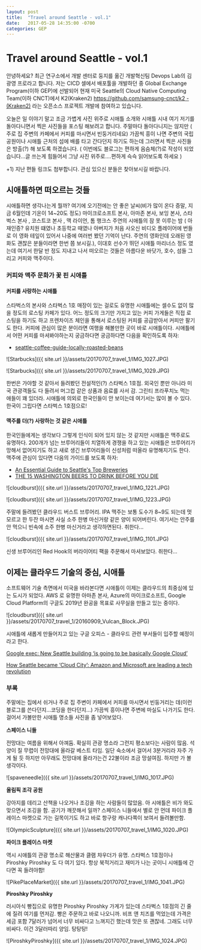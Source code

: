 ```yaml
---
layout: post
title:  "Travel around Seattle - vol.1"
date:   2017-05-28 14:35:00 -0700
categories: GEP
---
```


# Travel around Seattle - vol.1

 안녕하세요? 최근 연구소에서 개발 센터로 둥지를 옮긴 개발혁신팀 Devops Lab의 김광영 프로라고 합니다.  저는 CICD 셀에서 배포툴을 개발하던 중 Global Exchange Program(이하  GEP)에 선발되어 현재 미국 Seattle의 Cloud Native Computing Team(이하 CNCT)에서  K2(Kraken2) [https://github.com/samsung-cnct/k2 - (Kraken2)](https://github.com/samsung-cnct/k2) 라는 오픈소스 프로젝트 개발에 참여하고 있습니다.

 오늘은 일 이야기 말고 조금 가볍게 사진 위주로 시애틀 소개와 시애틀 시내 여기 저기를 돌아다니면서 찍은 사진들을 포스팅 해보려고 합니다. 주말마다 돌아다니지는 않지만 ( 주로 집 주변의 카페에서 커피를 마시면서 빈둥거리네요) 가끔씩 흥이 나면 주변의 국립공원이나 시애틀 근처의 섬에 배를 타고 간다던지 하기도 하는데 그러면서 찍은 사진들은 방출(?) 해 보도록 하겠습니다. ( 이번에도 블로그는 편하게 음슴체(?)로 작성이 되었습니다...글 쓰는게 힘들어서 그냥 사진 위주로....편하게 슥슥 읽어보도록 하세요 )


+1) 지난 편들 링크도 첨부합니다. 관심 있으신 분들은 찾아보시길 바랍니다.


## 시애틀하면 떠오르는 것들

시애틀하면 생각나는게 뭘까?  여기에 오기전에는 안 좋은 날씨(비가 많이 온다 증말, 지금 6월인데 기온이 14~20도 정도) 마이크로소프트 본사, 아마존 본사, 보잉 본사, 스타벅스 본사 , 코스트코 본사 , 맥 라이언, 톰 행크스 주연의 시애틀의 잠 못 이루는 밤 ( 아재인증? 유치원 떄였나 초등학교 때였나 아버지가 처음 사오신 비디오 플레이어에 번들로 이 영화 테잎이 있어서 나중에 여러번 봤던 기억이 난다.  주연의 영화인데 오래된 영화도 괜찮은 분들이라면 한번 쯤 보시길.), 이대호 선수가 뛰던 시애틀 마리너스 정도 였는데 여기서 한달 반 정도 지내고 나서 떠오르는 것들은 아름다운 바닷가, 호수, 섬들 그리고 커피와 맥주이다.

### 커피와 맥주 문화가 꽃 핀 시애틀

#### 커피를 사랑하는 시애틀

스타벅스의 본사와 스타벅스 1호 매장이 있는 걸로도 유명한 시애틀에는 셀수도 없이 많을 정도의 로스팅 카페가 있다.  어느 정도의 크기만 가지고 있는 커피 가게들은 직접 로스팅을 하기도 하고 프렌차이즈 체인을 통해서 로스팅된 커피를 공급받아서 커피만 팔기도 한다. 커피에 관심이 많은 분이라면 여행을 해볼만한 곳이 바로 시애틀이다. 시애틀에서 어떤 커피를 마셔봐야하는지 궁금하다면 궁금하다면 다음을 확인하도록 하자:
- [seattle-coffee-guide-locally-roasted-beans](http://www.seattlemag.com/article/seattle-coffee-guide-locally-roasted-beans)


![Starbucks]({{ site.url }}/assets/20170707_travel_1/IMG_1027.JPG)

![Starbucks]({{ site.url }}/assets/20170707_travel_1/IMG_1029.JPG)

한번은 가야할 것 같아서 들려봤던 전설적인(?) 스타벅스 1호점. 외국인 뿐만 아니라 미국 관광객들도 다 들려서 머그컵 같은 상품과 음료를 사서 감. 그린티 프라푸치노 먹는 애들이 꽤 있더라. 시애틀에 의외로 한국인들이 안 보이는데 여기서는 많이 볼 수 있다. 한국이 그립다면 스타벅스 1호점으로!

#### 맥주를 더(?) 사랑하는 것 같은 시애틀

한국인들에게는 생각보다 그렇게 인식이 되어 있지 않는 것 같지만 시애틀은 맥주로도 유명하다. 200개가 넘는 브루어리들이 치열하게 경쟁을 하고 있는 시애틀은 브루어리가 망해서 없어지기도 하고 새로 생긴 브루어리들이 신성처럼 떠올라 유명해지기도 한다. 맥주에 관심이 있다면 다음의 가이드를 보도록 하자:

- [An Essential Guide to Seattle's Top Breweries](https://seattle.eater.com/maps/best-seattle-breweries)
- [THE 15 WASHINGTON BEERS TO DRINK BEFORE YOU DIE](https://www.thrillist.com/drink/seattle/washington-s-15-best-beers-seattle-beer-bucket-list)

![cloudburst]({{ site.url }}/assets/20170707_travel_1/IMG_1221.JPG)

![cloudburst]({{ site.url }}/assets/20170707_travel_1/IMG_1223.JPG)

주말에 들려봤던 클라우드 버스트 브루어리. IPA 맥주는 보통 도수가 8~9도 되는데 멋 모르고 한 두잔 마시면 사실 소주 한병 마신거랑 같은 양이 되어버린다. 여기서는 안주를 안 먹으니 빈속에 소주 한병 마신거라고 생각하면된다. 취한다...

![cloudburst]({{ site.url }}/assets/20170707_travel_1/IMG_1101.JPG)

신생 브루어리인 Red Hook의 버라이어티 팩을 주문해서 마셔보았다. 취한다...

## 이제는 클라우드 기술의 중심, 시애틀

소프트웨어 기술 측면에서 미국을 바라본다면 시애틀이 이제는 클라우드의 최중심에 있는 도시가 되었다. AWS 로 유명한 아마존 본사, Azure의 마이크로소프트, Google Cloud Platform의 구글도 2019년 완공을 목표로 사무실을 만들고 있는 중이다.

![cloudburst]({{ site.url }}/assets/20170707_travel_1/20160909_Vulcan_Block.JPG)

시애틀에 새롭게 만들어지고 있는 구글 오피스 - 클라우드 관련 부서들이 입주할 예정이라고 한다.

[Google exec: New Seattle building ‘is going to be basically Google Cloud’](https://www.geekwire.com/2017/google-exec-new-seattle-building-going-basically-google-cloud/?utm_source=GeekWire+Newsletters&utm_campaign=7c8b1f6551-CLOUD_TECH_WEEKLY&utm_medium=email&utm_term=0_4e93fc7dfd-7c8b1f6551-234439645&mc_cid=7c8b1f6551&mc_eid=a214ddf0f3)

[How Seattle became ‘Cloud City’: Amazon and Microsoft are leading a tech revolution](http://www.seattletimes.com/business/technology/how-seattle-became-cloud-computing-city-amazon-microsoft-are-leading-tech-revolution/)

### 부록

 주말에는 집에서 쉬거나 주로 집 주변이 카페에서 커피를 마시면서 빈둥거리는 데(이런 블로그를 쓴다던지...코딩을 한다던지...) 가끔씩 흥이나면 주변에 마실도 나가기도 한다. 걸어서 가볼만한 시애틀 명소들 사진을 좀 넣어보았다.

**스페이스 니들**

전망대는 여름을 위해서 아껴둠. 확실히 관광 명소라 그런지 평소보다는 사람이 많음. 석양이 질 무렵이 전망대에 올라갈 베스트 타임. 일단 숙소에서 걸어서 3분거리라 자주 가게 될 듯 하지만 아무래도 전망대에 올라가는건 22불이라 조금 망설여짐. 하지만 가  볼 생각이다.

![spaveneedle]({{ site.url }}/assets/20170707_travel_1/IMG_1017.JPG)

**올림픽 조각 공원**

강아지를 데리고 산책을 나오거나 조깅을 하는 사람들이 많았음. 아 시애틀은 비가 와도 맞으면서 조깅을 함. 공기가 깨끗해서 일까? 스페이스 니들에서 별로 안 먼데 파이크 플레이스 마켓으로 가는 길목이기도 하고 바로 항구랑 캐나다쪽이 보여서 들려볼만함.

![OlympicSculpture]({{ site.url }}/assets/20170707_travel_1/IMG_1020.JPG)

**파이크 플레이스 마켓**

역시 시애틀의 관광 명소로 해산물과 클램 챠우더가 유명. 스타벅스 1호점이나 Piroshky Piroshky 도 다 여기 있다. 항상 북적거리고 재미가 나는 곳이니 시애틀에 간다면 꼭 들려야함!

![PikePlaceMarket]({{ site.url }}/assets/20170707_travel_1/IMG_1041.JPG)

**Piroshky Piroshky**

러시아식 빵집으로 유명한 Piroshky Piroshky 가게가 있는데 스타벅스 1호점의 긴 줄에 질려 여기를 먼저감. 빵은 주문하고 바로 나오니까. 비프 앤 치즈를 먹었는데 가격은 세금 포함 7달러가 넘어서 너무 비싸다고 느껴지긴 했는데 맛은 또 괜찮네. 그래도 너무 비싸다. 이건 3달러따리 양임. 탕탕탕!

![PiroshkyPiroshky]({{ site.url }}/assets/20170707_travel_1/IMG_1024.JPG)
